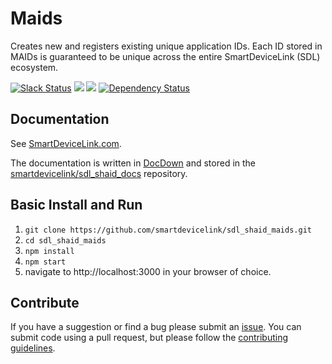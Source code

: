 # Maids
Creates new and registers existing unique application IDs. Each ID stored in MAIDs is guaranteed to be unique across the entire SmartDeviceLink (SDL) ecosystem. 

[![Slack Status](http://sdlslack.herokuapp.com/badge.svg)](http://slack.smartdevicelink.org)
<a href="https://travis-ci.org/smartdevicelink/sdl_shaid_maids" target="_blank"><img src="https://travis-ci.org/smartdevicelink/sdl_shaid_maids.svg"></a>
<a href="https://codecov.io/github/smartdevicelink/sdl_shaid_maids?branch=master" target="_blank"><img src="https://codecov.io/github/smartdevicelink/sdl_shaid_maids/coverage.svg?branch=master" /></a>
[![Dependency Status](https://david-dm.org/smartdevicelink/sdl_shaid_maids.svg)](https://david-dm.org/smartdevicelink/sdl_shaid_maids)

## Documentation
See [SmartDeviceLink.com](https://smartdevicelink.com/en/docs/shaid/master/overview/).  

The documentation is written in [DocDown](https://github.com/smartdevicelink/sdl_markdown_spec) and stored in the [smartdevicelink/sdl_shaid_docs](https://github.com/smartdevicelink/sdl_shaid_docs) repository.

## Basic Install and Run

1. ```git clone https://github.com/smartdevicelink/sdl_shaid_maids.git```
2. ```cd sdl_shaid_maids```
3. ```npm install```
4. ```npm start```
5. navigate to http://localhost:3000 in your browser of choice.

## Contribute
If you have a suggestion or find a bug please submit an <a href="https://github.com/smartdevicelink/sdl_shaid_maids/issues/new" target="_blank">issue</a>.  You can submit code using a pull request, but please follow the <a href="https://github.com/smartdevicelink/sdl_shaid_maids/blob/master/CONTRIBUTING.md" target="_blank">contributing guidelines</a>.